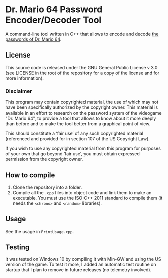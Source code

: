 # Dr. Mario 64 Password Encoder/Decoder Tool
A command-line tool written in C++ that allows to encode and decode [the passwords of Dr. Mario 64](https://tcrf.net/Dr._Mario_64#Passwords).
## License
This source code is released under the GNU General Public License v 3.0 (see LICENSE in the root of the repository for a copy of the license and for more information).
### Disclaimer
This program may contain copyrighted material, the use of which may not have been specifically authorized by the copyright owner.
This material is available in an effort to research on the password system of the videogame "Dr. Mario 64", to provide a tool that allows to know about it more deeply than before and to make the tool better from a graphical point of view.

This should constitute a ‘fair use’ of any such copyrighted material (referenced and provided for in section 107 of the US Copyright Law).

If you wish to use any copyrighted material from this program for purposes of your own that go beyond ‘fair use’, you must obtain expressed permission from the copyright owner.
## How to compile
1. Clone the repository into a folder.
2. Compile all the `.cpp` files into object code and link them to make an executable.
   You must use the ISO C++ 2011 standard to compile them (it needs the `<chrono>` and `<random>` libraries).
## Usage
See the usage in `PrintUsage.cpp`.
## Testing
It was tested on Windows 10 by compiling it with Min-GW and using the US version of the game.
To test it more, I added an automatic test routine on startup that I plan to remove in future releases (no telemetry involved).
